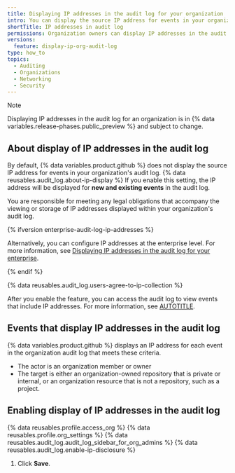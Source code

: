 ```yaml
---
title: Displaying IP addresses in the audit log for your organization
intro: You can display the source IP address for events in your organization's audit log.
shortTitle: IP addresses in audit log
permissions: Organization owners can display IP addresses in the audit log for an enterprise.
versions:
  feature: display-ip-org-audit-log
type: how_to
topics:
  - Auditing
  - Organizations
  - Networking
  - Security
---
```


> [!NOTE]
> Displaying IP addresses in the audit log for an organization is in {% data variables.release-phases.public_preview %} and subject to change.

## About display of IP addresses in the audit log

By default, {% data variables.product.github %} does not display the source IP address for events in your organization's audit log. {% data reusables.audit_log.about-ip-display %} If you enable this setting, the IP address will be displayed for **new and existing events** in the audit log.

You are responsible for meeting any legal obligations that accompany the viewing or storage of IP addresses displayed within your organization's audit log.

{% ifversion enterprise-audit-log-ip-addresses %}

Alternatively, you can configure IP addresses at the enterprise level. For more information, see [Displaying IP addresses in the audit log for your enterprise](/admin/monitoring-activity-in-your-enterprise/reviewing-audit-logs-for-your-enterprise/displaying-ip-addresses-in-the-audit-log-for-your-enterprise).

{% endif %}

{% data reusables.audit_log.users-agree-to-ip-collection %}

After you enable the feature, you can access the audit log to view events that include IP addresses. For more information, see [AUTOTITLE](/organizations/keeping-your-organization-secure/managing-security-settings-for-your-organization/reviewing-the-audit-log-for-your-organization).

## Events that display IP addresses in the audit log

{% data variables.product.github %} displays an IP address for each event in the organization audit log that meets these criteria.

* The actor is an organization member or owner
* The target is either an organization-owned repository that is private or internal, or an organization resource that is not a repository, such as a project.

## Enabling display of IP addresses in the audit log

{% data reusables.profile.access_org %}
{% data reusables.profile.org_settings %}
{% data reusables.audit_log.audit_log_sidebar_for_org_admins %}
{% data reusables.audit_log.enable-ip-disclosure %}
1. Click **Save**.
